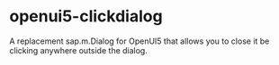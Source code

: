 # openui5-clickdialog
A replacement sap.m.Dialog for OpenUI5 that allows you to close it be clicking anywhere outside the dialog.
